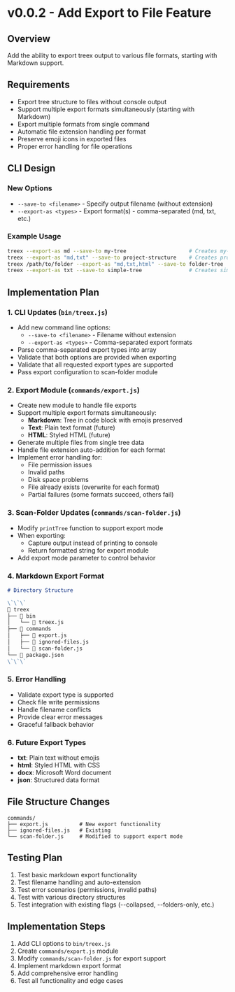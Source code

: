 # v0.0.2 - Add Export to File Feature

## Overview
Add the ability to export treex output to various file formats, starting with Markdown support.

## Requirements
- Export tree structure to files without console output
- Support multiple export formats simultaneously (starting with Markdown)
- Export multiple formats from single command
- Automatic file extension handling per format
- Preserve emoji icons in exported files
- Proper error handling for file operations

## CLI Design

### New Options
- `--save-to <filename>` - Specify output filename (without extension)
- `--export-as <types>` - Export format(s) - comma-separated (md, txt, etc.)

### Example Usage
```bash
treex --export-as md --save-to my-tree                    # Creates my-tree.md
treex --export-as "md,txt" --save-to project-structure    # Creates project-structure.md and project-structure.txt
treex /path/to/folder --export-as "md,txt,html" --save-to folder-tree  # Multiple formats
treex --export-as txt --save-to simple-tree               # Creates simple-tree.txt
```

## Implementation Plan

### 1. CLI Updates (`bin/treex.js`)
- Add new command line options:
  - `--save-to <filename>` - Filename without extension
  - `--export-as <types>` - Comma-separated export formats
- Parse comma-separated export types into array
- Validate that both options are provided when exporting
- Validate that all requested export types are supported
- Pass export configuration to scan-folder module

### 2. Export Module (`commands/export.js`)
- Create new module to handle file exports
- Support multiple export formats simultaneously:
  - **Markdown**: Tree in code block with emojis preserved
  - **Text**: Plain text format (future)
  - **HTML**: Styled HTML (future)
- Generate multiple files from single tree data
- Handle file extension auto-addition for each format
- Implement error handling for:
  - File permission issues
  - Invalid paths
  - Disk space problems
  - File already exists (overwrite for each format)
  - Partial failures (some formats succeed, others fail)

### 3. Scan-Folder Updates (`commands/scan-folder.js`)
- Modify `printTree` function to support export mode
- When exporting:
  - Capture output instead of printing to console
  - Return formatted string for export module
- Add export mode parameter to control behavior

### 4. Markdown Export Format
```markdown
# Directory Structure

\`\`\`
📂 treex
├── 📂 bin
│   └── 📄 treex.js
├── 📂 commands
│   ├── 📄 export.js
│   ├── 📄 ignored-files.js
│   └── 📄 scan-folder.js
└── 📄 package.json
\`\`\`
```

### 5. Error Handling
- Validate export type is supported
- Check file write permissions
- Handle filename conflicts
- Provide clear error messages
- Graceful fallback behavior

### 6. Future Export Types
- **txt**: Plain text without emojis
- **html**: Styled HTML with CSS
- **docx**: Microsoft Word document
- **json**: Structured data format

## File Structure Changes
```
commands/
├── export.js          # New export functionality
├── ignored-files.js   # Existing
└── scan-folder.js     # Modified to support export mode
```

## Testing Plan
1. Test basic markdown export functionality
2. Test filename handling and auto-extension
3. Test error scenarios (permissions, invalid paths)
4. Test with various directory structures
5. Test integration with existing flags (--collapsed, --folders-only, etc.)

## Implementation Steps
1. Add CLI options to `bin/treex.js`
2. Create `commands/export.js` module
3. Modify `commands/scan-folder.js` for export support
4. Implement markdown export format
5. Add comprehensive error handling
6. Test all functionality and edge cases